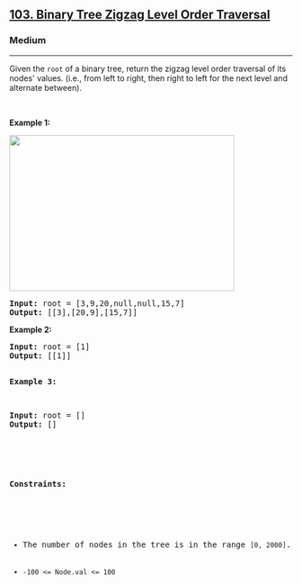 <h2><a href="https://leetcode.com/problems/binary-tree-zigzag-level-order-traversal/description/">103. Binary Tree Zigzag Level Order Traversal</a></h2><h3>Medium</h3><hr><div><p>Given the <code>root</code> of a binary tree, return the zigzag level order traversal of its nodes' values. (i.e., from left to right, then right to left for the next level and alternate between).

<p>&nbsp;</p>
<p><strong>Example 1:</strong></p>
<img alt="" src="https://assets.leetcode.com/uploads/2021/02/19/tree1.jpg" style="width: 400px; height: 277px;">
<pre><strong>Input:</strong> root = [3,9,20,null,null,15,7]
<strong>Output:</strong> [[3],[20,9],[15,7]]
</pre>

<p><strong>Example 2:</strong></p>
<pre><strong>Input:</strong> root = [1]
<strong>Output:</strong> [[1]]

<p><strong>Example 3:</strong></p>
<pre><strong>Input:</strong> root = []
<strong>Output:</strong> []

<p>&nbsp;</p>
<p><strong>Constraints:</strong></p>

<ul>
	<li>The number of nodes in the tree is in the range <code>[0, 2000]</code>.</li>
	<li><code>-100 <= Node.val <= 100</code></li>
</ul>
</div>